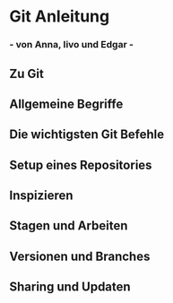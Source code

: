 # __Git Anleitung__
### - von Anna, Iivo und Edgar -

## Zu Git

## Allgemeine Begriffe

## __Die wichtigsten Git Befehle__
## Setup eines Repositories

## Inspizieren

## Stagen und Arbeiten

## Versionen und Branches

## Sharing und Updaten